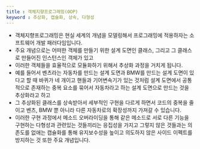 ```yaml
---
title : 객체지향프로그래밍(OOP)
keyword : 추상화, 캡슐화, 상속, 다형성
--- 
```


- 객체지향프로그래밍은 현실 세계의 개념을 모델링해서 프로그래밍에 적용하자는 소프트웨어 개발 패러다임입니다.
- 주요 개념으로는 어떠한 객체를 만들기 위한 설계 도면인 클래스, 그리고 그 클래스로 만들어진 인스턴스인 객체가 있고
- 이러한 객체들을 효율적으로 모듈화하기 위해서 추상화 과정을 거치게 됩니다. 
- 예를 들어서 벤츠라는 자동차를 만드는 설계 도면과 BMW를 만드는 설계 도면이 있다고 할 때 바퀴가 네 개이고 핸들과 기어변속기가 있는 것처럼 설계 도면에서 공통적으로 존재하는 중복 요소를 묶어서 자동차라고 하는 설계 도면으로 만드는 것을 추상화라고 하고
- 그 추상화된 클래스를 상속받아서 세부적인 구현을 다르게 하면서 코드의 중복을 줄이고 벤츠, BMW 뿐 아니라 다른 자동차로의 확장성까지 가져갈 수 있습니다.
- 이러한 구현 과정에서 메소드 오버라이딩을 통해 같은 메소드로 서로 다른 기능을 구현하는 다형성과 관련있는 것들끼리는 응집성을 가지고 그렇지 않은 것들과는 의존도를 없애는 캡슐화를 통해 유지보수성을 높이고 의도하지 않은 사이드 이펙트를 방지하는 것 또한 주요 개념입니다.